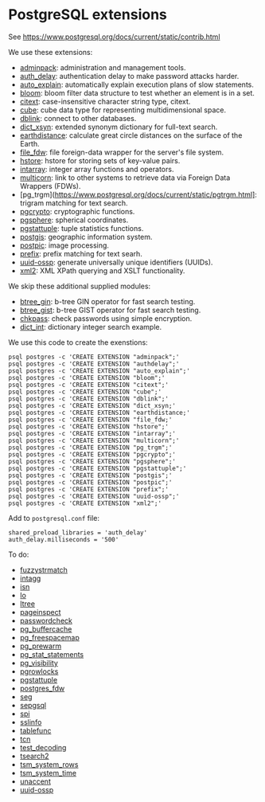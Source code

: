 # PostgreSQL extensions

See https://www.postgresql.org/docs/current/static/contrib.html

We use these extensions:

  * [adminpack](http://www.postgresql.org/docs/current/static/dblink.html): administration and management tools.
  * [auth_delay](https://www.postgresql.org/docs/current/static/auth-delay.html): authentication delay to make password attacks harder.
  * [auto_explain](https://www.postgresql.org/docs/current/static/auto-explain.html): automatically explain execution plans of slow statements.
  * [bloom](https://www.postgresql.org/docs/current/static/bloom.html): bloom filter data structure to test whether an element is in a set.
  * [citext](https://www.postgresql.org/docs/current/static/citext.html): case-insensitive character string type, citext.
  * [cube](https://www.postgresql.org/docs/current/static/cube.html): cube data type for representing multidimensional space.
  * [dblink](http://www.postgresql.org/docs/current/static/dblink.html): connect to other databases.
  * [dict_xsyn](https://www.postgresql.org/docs/current/static/dict_xsyn.html): extended synonym dictionary for full-text search.
  * [earthdistance](https://www.postgresql.org/docs/current/static/earthdistance.html): calculate great circle distances on the surface of the Earth.
  * [file_fdw](https://www.postgresql.org/docs/current/static/file_fdw.html): file foreign-data wrapper for the server's file system.
  * [hstore](http://www.postgresql.org/docs/current/static/hstore.html): hstore for storing sets of key-value pairs.
  * [intarray](http://www.postgresql.org/docs/current/static/intarray.html): integer array functions and operators.
  * [multicorn](http://multicorn.org/): link to other systems to retrieve data via Foreign Data Wrappers (FDWs).
  * [pg_trgm](https://www.postgresql.org/docs/current/static/pgtrgm.html]: trigram matching for text search.
  * [pgcrypto](https://www.postgresql.org/docs/current/static/pgcrypto.html): cryptographic functions.
  * [pgsphere](http://pgsphere.projects.postgresql.org/): spherical coordinates.
  * [pgstattuple](https://www.postgresql.org/docs/current/static/pgstattuple.html): tuple statistics functions.
  * [postgis](http://postgis.refractions.net/): geographic information system.
  * [postpic](http://github.com/drotiro/postpic): image processing.
  * [prefix](http://pgfoundry.org/projects/prefix): prefix matching for text searh.
  * [uuid-ossp](https://www.postgresql.org/docs/current/static/uuid-ossp.html): generate universally unique identifiers (UUIDs).
  * [xml2](https://www.postgresql.org/docs/current/static/xml2.html): XML XPath querying and XSLT functionality.

We skip these additional supplied modules:

  * [btree_gin](https://www.postgresql.org/docs/current/static/btree-gin.html): b-tree GIN operator for fast search testing.
  * [btree_gist](https://www.postgresql.org/docs/current/static/btree-gist.html): b-tree GIST operator for fast search testing.
  * [chkpass](https://www.postgresql.org/docs/current/static/chkpass.html): check passwords using simple encryption.
  * [dict_int](https://www.postgresql.org/docs/current/static/dict_int.html): dictionary integer search example.

We use this code to create the exenstions:

    psql postgres -c 'CREATE EXTENSION "adminpack";'
    psql postgres -c 'CREATE EXTENSION "authdelay";'
    psql postgres -c 'CREATE EXTENSION "auto_explain";'
    psql postgres -c 'CREATE EXTENSION "bloom";'
    psql postgres -c 'CREATE EXTENSION "citext";'
    psql postgres -c 'CREATE EXTENSION "cube";'
    psql postgres -c 'CREATE EXTENSION "dblink";'
    psql postgres -c 'CREATE EXTENSION "dict_xsyn;'
    psql postgres -c 'CREATE EXTENSION "earthdistance;'
    psql postgres -c 'CREATE EXTENSION "file_fdw;'
    psql postgres -c 'CREATE EXTENSION "hstore";'
    psql postgres -c 'CREATE EXTENSION "intarray";'
    psql postgres -c 'CREATE EXTENSION "multicorn";'
    psql postgres -c 'CREATE EXTENSION "pg_trgm";'
    psql postgres -c 'CREATE EXTENSION "pgcrypto";'
    psql postgres -c 'CREATE EXTENSION "pgsphere";'
    psql postgres -c 'CREATE EXTENSION "pgstattuple";'
    psql postgres -c 'CREATE EXTENSION "postgis";'
    psql postgres -c 'CREATE EXTENSION "postpic";'
    psql postgres -c 'CREATE EXTENSION "prefix";'
    psql postgres -c 'CREATE EXTENSION "uuid-ossp";'
    psql postgres -c 'CREATE EXTENSION "xml2";'

Add to `postgresql.conf` file:

    shared_preload_libraries = 'auth_delay'
    auth_delay.milliseconds = '500'

To do:

* [fuzzystrmatch](https://www.postgresql.org/docs/current/static/fuzzystrmatch.html)
* [intagg](https://www.postgresql.org/docs/current/static/intagg.html)
* [isn](https://www.postgresql.org/docs/current/static/isn.html)
* [lo](https://www.postgresql.org/docs/current/static/lo.html)
* [ltree](https://www.postgresql.org/docs/current/static/ltree.html)
* [pageinspect](https://www.postgresql.org/docs/current/static/pageinspect.html)
* [passwordcheck](https://www.postgresql.org/docs/current/static/passwordcheck.html)
* [pg_buffercache](https://www.postgresql.org/docs/current/static/pg_buffercache.html)
* [pg_freespacemap](https://www.postgresql.org/docs/current/static/pg_freespacemap.html)
* [pg_prewarm](https://www.postgresql.org/docs/current/static/pg_prewarm.html)
* [pg_stat_statements](https://www.postgresql.org/docs/current/static/pg_stat_statements.html)
* [pg_visibility](https://www.postgresql.org/docs/current/static/pg_visibility.html)
* [pgrowlocks](https://www.postgresql.org/docs/current/static/pgrowlocks.html)
* [pgstattuple](https://www.postgresql.org/docs/current/static/pgstattuple.html)
* [postgres_fdw](https://www.postgresql.org/docs/current/static/postgres_fdw.html)
* [seg](https://www.postgresql.org/docs/current/static/seg.html)
* [sepgsql](https://www.postgresql.org/docs/current/static/sepgsql.html)
* [spi](https://www.postgresql.org/docs/current/static/spi.html)
* [sslinfo](https://www.postgresql.org/docs/current/static/sslinfo.html)
* [tablefunc](https://www.postgresql.org/docs/current/static/tablefunc.html)
* [tcn](https://www.postgresql.org/docs/current/static/tcn.html)
* [test_decoding](https://www.postgresql.org/docs/current/static/test_decoding.html)
* [tsearch2](https://www.postgresql.org/docs/current/static/tsearch2.html)
* [tsm_system_rows](https://www.postgresql.org/docs/current/static/tsm_system_rows.html)
* [tsm_system_time](https://www.postgresql.org/docs/current/static/tsm_system_time.html)
* [unaccent](https://www.postgresql.org/docs/current/static/unaccent.html)
* [uuid-ossp](https://www.postgresql.org/docs/current/static/uuid-ossp.html)
